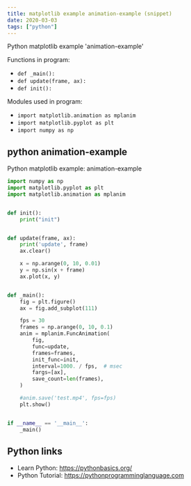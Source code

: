 ```yaml
---
title: matplotlib example animation-example (snippet)
date: 2020-03-03
tags: ["python"]
---
```

Python matplotlib example 'animation-example'

Functions in program: 
* `def _main():`
* `def update(frame, ax):`
* `def init():`

Modules used in program: 
* `import matplotlib.animation as mplanim`
* `import matplotlib.pyplot as plt`
* `import numpy as np`

## python animation-example

Python matplotlib example: animation-example

```python
import numpy as np
import matplotlib.pyplot as plt
import matplotlib.animation as mplanim


def init():
    print("init")


def update(frame, ax):
    print('update', frame)
    ax.clear()

    x = np.arange(0, 10, 0.01)
    y = np.sin(x + frame)
    ax.plot(x, y)


def _main():
    fig = plt.figure()
    ax = fig.add_subplot(111)

    fps = 30
    frames = np.arange(0, 10, 0.1)
    anim = mplanim.FuncAnimation(
        fig,
        func=update,
        frames=frames,
        init_func=init,
        interval=1000. / fps,  # msec
        fargs=[ax],
        save_count=len(frames),
    )

    #anim.save('test.mp4', fps=fps)
    plt.show()


if __name__ == '__main__':
    _main()


```

## Python links

- Learn Python: https://pythonbasics.org/
- Python Tutorial: https://pythonprogramminglanguage.com
